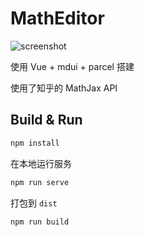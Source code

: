 # MathEditor

![screenshot](https://i.loli.net/2018/12/30/5c286273f29a6.png)


使用 Vue + mdui + parcel 搭建

使用了知乎的 MathJax API

## Build & Run

``` bash
npm install
```

在本地运行服务

``` bash
npm run serve
```

打包到 `dist`

``` bash
npm run build
```
